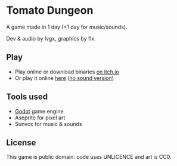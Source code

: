 # Tomato Dungeon

A game made in 1 day (+1 day for music/sounds).

Dev & audio by lvgx, graphics by flx.

## Play

- Play online or download binaries [on itch.io](https://lvgx.itch.io/tomato-dungeon)
- Or play it online [here](http://vgx.fr/tomato-son/tomato-dungeon.html)
  ([no sound version](http://vgx.fr/tomato/tomato-dungeon.html))

## Tools used

- [Godot](https://godotengine.org/) game engine
- Aseprite for pixel art
- Sunvox for music & sounds

## License

This game is public domain: code uses UNLICENCE and art is CC0.

